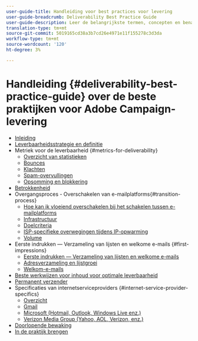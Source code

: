 ```yaml
---
user-guide-title: Handleiding voor best practices voor levering
user-guide-breadcrumb: Deliverability Best Practice Guide
user-guide-description: Leer de belangrijkste termen, concepten en benaderingen van de leverbaarheid om u in staat te stellen uw marketingprogramma te laten slagen.
translation-type: tm+mt
source-git-commit: 5019165cd38a3b7cd26e4971e11f155278c3d3da
workflow-type: tm+mt
source-wordcount: '120'
ht-degree: 3%

---
```



# Handleiding {#deliverability-best-practice-guide} over de beste praktijken voor Adobe Campaign-levering

+ [Inleiding](/help/introduction.md)
+ [Leverbaarheidsstrategie en definitie](/help/deliverability-strategy-and-definition.md)
+ Metriek voor de leverbaarheid {#metrics-for-deliverability}
   + [Overzicht van statistieken](/help/metrics/metrics-overview.md)
   + [Bounces](/help/metrics/bounces.md)
   + [Klachten](/help/metrics/complaints.md)
   + [Spam-overvullingen](/help/metrics/spam-traps.md)
   + [Opsomming en blokkering](/help/metrics/bulking-and-blocking.md)
+ [Betrokkenheid](/help/engagement.md)
+ Overgangsproces - Overschakelen van e-mailplatforms{#transition-process}
   + [Hoe kan ik vloeiend overschakelen bij het schakelen tussen e-mailplatforms](/help/transition-process/switching-email-platforms.md)
   + [Infrastructuur](/help/transition-process/infrastructure.md)
   + [Doelcriteria](/help/transition-process/targeting-criteria.md)
   + [ISP-specifieke overwegingen tijdens IP-opwarming](/help/transition-process/isp-specific-considerations-during-ip-warming.md)
   + [Volume](/help/transition-process/volume.md)
+ Eerste indrukken — Verzameling van lijsten en welkome e-mails {#first-impressions}
   + [Eerste indrukken — Verzameling van lijsten en welkome e-mails](/help/first-impressions/introduction.md)
   + [Adresverzameling en lijstgroei](/help/first-impressions/address-collection-and-list-growth.md)
   + [Welkom-e-mails](/help/first-impressions/welcome-emails.md)
+ [Beste werkwijzen voor inhoud voor optimale leverbaarheid](/help/content-best-practices-for-optimal-delivery.md)
+ [Permanent verzender](/help/sender-permanence.md)
+ Specificaties van internetserviceproviders {#internet-service-provider-specifics}
   + [Overzicht](/help/internet-service-provider-specifics/overview.md)
   + [Gmail](/help/internet-service-provider-specifics/gmail.md)
   + [Microsoft (Hotmail, Outlook, Windows Live enz.)](/help/internet-service-provider-specifics/microsoft.md)
   + [Verizon Media Group (Yahoo, AOL, Verizon, enz.)](/help/internet-service-provider-specifics/verizon-media-group.md)
+ [Doorlopende bewaking](/help/ongoing-monitoring.md)
+ [In de praktijk brengen](/help/putting-it-in-practice.md)
